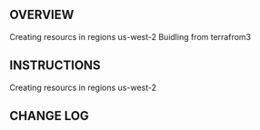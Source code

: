 
## OVERVIEW

Creating resourcs in regions us-west-2
Buidling from terrafrom3


## INSTRUCTIONS

Creating resourcs in regions us-west-2

## CHANGE LOG



